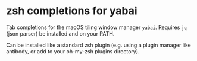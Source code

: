 # zsh completions for yabai

Tab completions for the macOS tiling window manager [`yabai`](https://github.com/koekeishiya/yabai/). Requires `jq` (json parser) be installed and on your PATH.

Can be installed like a standard zsh plugin (e.g. using a plugin manager like antibody, or add to your oh-my-zsh plugins directory).
